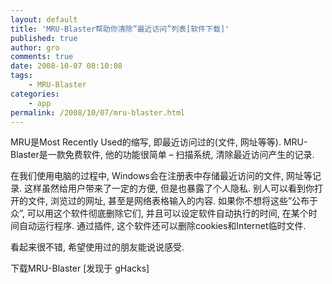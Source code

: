 ```yaml
---
layout: default
title: 'MRU-Blaster帮助你清除”最近访问”列表[软件下载]'
published: true
author: gro
comments: true
date: 2008-10-07 08:10:08
tags:
    - MRU-Blaster
categories:
    - app
permalink: /2008/10/07/mru-blaster.html
---
```

[][1] MRU是Most Recently Used的缩写, 即最近访问过的(文件, 网址等等). MRU-Blaster是一款免费软件, 他的功能很简单 &#8211; 扫描系统, 清除最近访问产生的记录.

在我们使用电脑的过程中, Windows会在注册表中存储最近访问的文件, 网址等记录. 这样虽然给用户带来了一定的方便, 但是也暴露了个人隐私. 别人可以看到你打开的文件, 浏览过的网址, 甚至是网络表格输入的内容. 如果你不想将这些&#8221;公布于众&#8221;, 可以用这个软件彻底删除它们, 并且可以设定软件自动执行的时间, 在某个时间自动运行程序. 通过插件, 这个软件还可以删除cookies和Internet临时文件.

看起来很不错, 希望使用过的朋友能说说感受.

下载MRU-Blaster [发现于 gHacks]

 [1]: http://getfreeware.net/wp-content/uploads/2008/10/clean.jpg